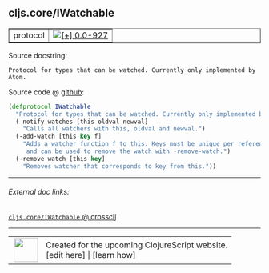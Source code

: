 ## cljs.core/IWatchable



 <table border="1">
<tr>
<td>protocol</td>
<td><a href="https://github.com/cljsinfo/cljs-api-docs/tree/0.0-927"><img valign="middle" alt="[+] 0.0-927" title="Added in 0.0-927" src="https://img.shields.io/badge/+-0.0--927-lightgrey.svg"></a> </td>
</tr>
</table>







Source docstring:

```
Protocol for types that can be watched. Currently only implemented by Atom.
```


Source code @ [github](https://github.com/clojure/clojurescript/blob/r3291/src/main/cljs/cljs/core.cljs#L539-L547):

```clj
(defprotocol IWatchable
  "Protocol for types that can be watched. Currently only implemented by Atom."
  (-notify-watches [this oldval newval]
    "Calls all watchers with this, oldval and newval.")
  (-add-watch [this key f]
    "Adds a watcher function f to this. Keys must be unique per reference,
     and can be used to remove the watch with -remove-watch.")
  (-remove-watch [this key]
    "Removes watcher that corresponds to key from this."))
```

<!--
Repo - tag - source tree - lines:

 <pre>
clojurescript @ r3291
└── src
    └── main
        └── cljs
            └── cljs
                └── <ins>[core.cljs:539-547](https://github.com/clojure/clojurescript/blob/r3291/src/main/cljs/cljs/core.cljs#L539-L547)</ins>
</pre>

-->

---



###### External doc links:

[`cljs.core/IWatchable` @ crossclj](http://crossclj.info/fun/cljs.core.cljs/IWatchable.html)<br>

---

 <table>
<tr><td>
<img valign="middle" align="right" width="48px" src="http://i.imgur.com/Hi20huC.png">
</td><td>
Created for the upcoming ClojureScript website.<br>
[edit here] | [learn how]
</td></tr></table>

[edit here]:https://github.com/cljsinfo/cljs-api-docs/blob/master/cljsdoc/cljs.core_IWatchable.cljsdoc
[learn how]:https://github.com/cljsinfo/cljs-api-docs/wiki/cljsdoc-files

<!--

This information was too distracting to show to readers, but I'll leave it
commented here since it is helpful to:

- pretty-print the data used to generate this document
- and show how to retrieve that data



The API data for this symbol:

```clj
{:ns "cljs.core",
 :name "IWatchable",
 :history [["+" "0.0-927"]],
 :type "protocol",
 :full-name-encode "cljs.core_IWatchable",
 :source {:code "(defprotocol IWatchable\n  \"Protocol for types that can be watched. Currently only implemented by Atom.\"\n  (-notify-watches [this oldval newval]\n    \"Calls all watchers with this, oldval and newval.\")\n  (-add-watch [this key f]\n    \"Adds a watcher function f to this. Keys must be unique per reference,\n     and can be used to remove the watch with -remove-watch.\")\n  (-remove-watch [this key]\n    \"Removes watcher that corresponds to key from this.\"))",
          :title "Source code",
          :repo "clojurescript",
          :tag "r3291",
          :filename "src/main/cljs/cljs/core.cljs",
          :lines [539 547]},
 :methods [{:name "-notify-watches",
            :signature ["[this oldval newval]"],
            :docstring "Calls all watchers with this, oldval and newval."}
           {:name "-add-watch",
            :signature ["[this key f]"],
            :docstring "Adds a watcher function f to this. Keys must be unique per reference,\n     and can be used to remove the watch with -remove-watch."}
           {:name "-remove-watch",
            :signature ["[this key]"],
            :docstring "Removes watcher that corresponds to key from this."}],
 :full-name "cljs.core/IWatchable",
 :docstring "Protocol for types that can be watched. Currently only implemented by Atom."}

```

Retrieve the API data for this symbol:

```clj
;; from Clojure REPL
(require '[clojure.edn :as edn])
(-> (slurp "https://raw.githubusercontent.com/cljsinfo/cljs-api-docs/catalog/cljs-api.edn")
    (edn/read-string)
    (get-in [:symbols "cljs.core/IWatchable"]))
```

-->
